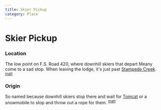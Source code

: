 ```yaml
---
title: Skier Pickup
category: Place
---
```

# Skier Pickup
### Location

The low point on F.S. Road 420, where downhill skiers that depart Meany come to a sad stop. When leaving the lodge, it's just past [Stampede Creek](Stampede-Creek). <sup>[matt][]</sup>

### Origin

So named because downhill skiers stop there and wait for [Tomcat](/Machine/Tomcat) or a snowmobile to stop and throw out a rope for them. <sup>[matt][]</sup>

[matt]: Matt-Simerson